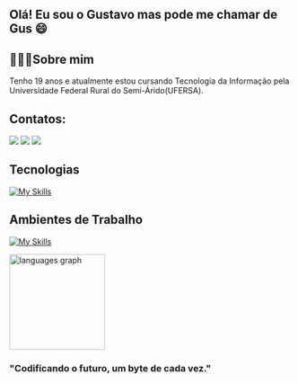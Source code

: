 ## Olá! Eu sou o Gustavo mas pode me chamar de Gus 😄

## 🧑🏽‍💻Sobre mim

Tenho 19 anos e atualmente estou cursando Tecnologia da Informação pela Universidade Federal Rural do Semi-Árido(UFERSA).

## Contatos:

<div>
<a href="mailto:joaogustavolima084@gmail.com" target="_blank"><img src="https://img.shields.io/badge/Gmail-D14836?style=for-the-badge&logo=gmail&logoColor=white" target="_blank"/></a>
<a href="https://www.linkedin.com/in/jo%C3%A3o-gustavo-souza-lima-669869245/" target="_blank"><img src="https://img.shields.io/badge/LinkedIn-0077B5?style=for-the-badge&logo=linkedin&logoColor=white" target="_blank"/></a>
<a href="https://www.instagram.com/gustavo.jsl_/" target="_blank"><img src="https://img.shields.io/badge/Instagram-E4405F?style=for-the-badge&logo=instagram&logoColor=white" target="_blank"/></a>
</div>

## Tecnologias

[![My Skills](https://skillicons.dev/icons?i=py,django,c,js,git,github)](https://skillicons.dev)

## Ambientes de Trabalho

[![My Skills](https://skillicons.dev/icons?i=pycharm,vscode)](https://skillicons.dev)

<div align="left">
  <img src="https://github-readme-stats.vercel.app/api/top-langs?locale=en&hide_title=true&layout=compact&card_width=320&langs_count=8&theme=github_dark&hide_border=true&username=gusjjpv&hide=jupyter%20notebook,tex" height="170" alt="languages graph"  />
</div>


### "Codificando o futuro, um byte de cada vez."
